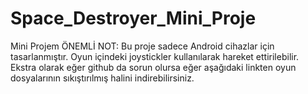 # Space_Destroyer_Mini_Proje
Mini Projem
ÖNEMLİ NOT: Bu proje sadece Android cihazlar için tasarlanmıştır. Oyun içindeki joystickler kullanılarak hareket ettirilebilir.
Ekstra olarak eğer github da sorun olursa eğer aşağıdaki linkten oyun dosyalarının sıkıştırılmış halini indirebilirsiniz.
